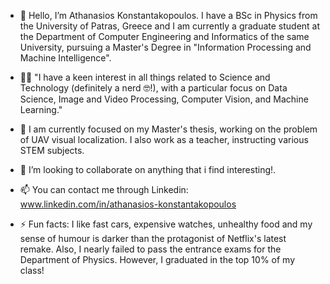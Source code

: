 - 👋 Hello, I’m Athanasios Konstantakopoulos. I have a BSc in Physics from the University of Patras, Greece and I am currently a graduate student at the Department
     of Computer Engineering and Informatics of the same University, pursuing a Master's Degree in "Information Processing and Machine Intelligence".
       
- 👨‍💻 "I have a keen interest in all things related to Science and Technology (definitely a nerd 🤓!), with a particular focus on Data Science, Image and Video Processing, Computer Vision, and Machine Learning."
  
- 🛫 I am currently focused on my Master's thesis, working on the problem of UAV visual localization. I also work as a teacher, instructing various STEM subjects.
  
- 💞️ I’m looking to collaborate on anything that i find interesting!.
  
- 📫 You can contact me through Linkedin: www.linkedin.com/in/athanasios-konstantakopoulos

- ⚡ Fun facts: I like fast cars, expensive watches, unhealthy food and my sense of humour is darker than the protagonist of Netflix's latest remake. Also, I nearly failed to pass the entrance exams for the Department of Physics.
  However, I graduated in the top 10% of my class!

<!---
AthanasiosKwn/AthanasiosKwn is a ✨ special ✨ repository because its `README.md` (this file) appears on your GitHub profile.
You can click the Preview link to take a look at your changes.
--->
